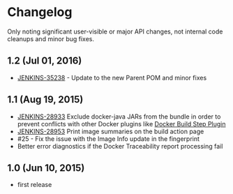 # Changelog

Only noting significant user-visible or major API changes, not internal code cleanups and minor bug fixes.

## 1.2 (Jul 01, 2016)

* [JENKINS-35238](https://issues.jenkins-ci.org/browse/JENKINS-35238) - Update to the new Parent POM and minor fixes

## 1.1 (Aug 19, 2015)

* [JENKINS-28933][JENKINS-28933] Exclude docker-java JARs from the bundle in order to prevent conflicts with other Docker plugins like [Docker Build Step Plugin][DockerBuildStep-Wiki]
* [JENKINS-28953][JENKINS-28953] Print image summaries on the build action page
* #25 - Fix the issue with the Image Info update in the fingerprint
* Better error diagnostics if the Docker Traceability report processing fail

## 1.0 (Jun 10, 2015)

* first release

[DockerBuildStep-Wiki]: https://wiki.jenkins-ci.org/display/JENKINS/Docker+build+step+plugin
[JENKINS-28933]: https://issues.jenkins-ci.org/browse/JENKINS-28933
[JENKINS-28953]: https://issues.jenkins-ci.org/browse/JENKINS-28953
